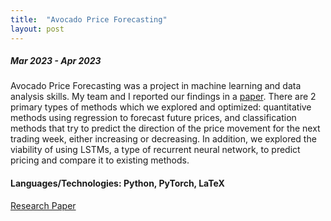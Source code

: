 ```yaml
---
title:  "Avocado Price Forecasting"
layout: post
---
```


##### Mar 2023 - Apr 2023

Avocado Price Forecasting was a project in machine learning and data analysis skills. My team and I reported our findings in a [paper](https://frankwang28.github.io/assets/Avocado.pdf). There are 2 primary types of methods which we explored and optimized: quantitative methods using regression to forecast future prices, and classification methods that try to predict the direction of the price movement for the next trading week, either increasing or decreasing. In addition, we explored the viability of using LSTMs, a type of recurrent neural network, to predict pricing and compare it to existing methods.

#### Languages/Technologies: Python, PyTorch, LaTeX

[Research Paper](https://frankwang28.github.io/assets/Avocado.pdf)

